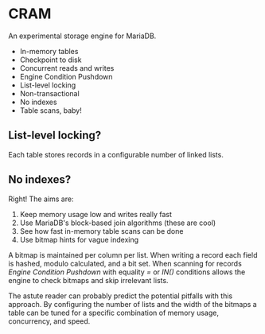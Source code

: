 # CRAM

An experimental storage engine for MariaDB.

* In-memory tables
* Checkpoint to disk
* Concurrent reads and writes
* Engine Condition Pushdown
* List-level locking
* Non-transactional
* No indexes
* Table scans, baby!

## List-level locking?

Each table stores records in a configurable number of linked lists.

## No indexes?

Right! The aims are:

1. Keep memory usage low and writes really fast
2. Use MariaDB's block-based join algorithms (these are cool)
3. See how fast in-memory table scans can be done
4. Use bitmap hints for vague indexing

A bitmap is maintained per column per list. When writing a record each field is hashed, modulo calculated, and a bit set. When scanning for records *Engine Condition Pushdown* with equality *=* or *IN()* conditions allows the engine to check bitmaps and skip irrelevant lists.

The astute reader can probably predict the potential pitfalls with this approach. By configuring the number of lists and the width of the bitmaps a table can be tuned for a specific combination of memory usage, concurrency, and speed.